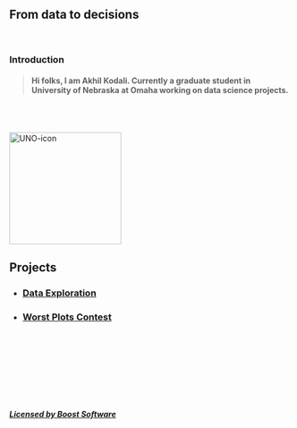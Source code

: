 ## From data to decisions
<br>

### Introduction

> #### Hi folks, I am Akhil Kodali. Currently a graduate student in University of Nebraska at Omaha working on data science projects.

<br><br>



<img src="https://user-images.githubusercontent.com/89871722/132144234-51adf16c-46a2-43c8-8980-028fb745b144.jpg" alt="UNO-icon" width="200"/>


<br>

## Projects



* ### [Data Exploration](https://github.com/akodali1/Data-to-decision-class/blob/main/DataExploration.md)



* ### [Worst Plots Contest](https://github.com/akodali1/Data-to-decision-class/blob/main/WorstPlotsContest.md)

<br>

<br>
<br>
<br><br><br>
<br>









#####  [Licensed by Boost Software](https://github.com/akodali1/Data-to-decision-class/blob/main/LICENSE)

